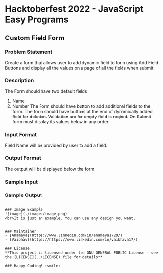 # Hacktoberfest 2022 - JavaScript Easy Programs

## Custom Field Form 

### Problem Statement
Create a form that allows user to add dynamic field to form using Add Field Buttons and display all the values on a page of all the fields when submit.

### Description
The Form should have two default fields 
1. Name
2. Number
The Form should have button to add additional fields to the form. The form should have buttons at the end of dynamically added field for deletion.
Validation are for empty field is reqired. On Submit form must display its values below in any order.

### Input Format
Field Name will be provided by user to add a field. 

### Output Format
The output will be displayed below the form.

### Sample Input

### Sample Output

```

### Image Example
![image](./images/image.png)
<br>It is just an example. You can use any design you want.


### Maintainer
- [Anamaya](https://www.linkedin.com/in/anamaya1729/)
- [Vaibhav](https://https://www.linkedin.com/in/vaibhava17/)

### License
**This project is licensed under the GNU GENERAL PUBLIC License - see the [LICENSE](../LICENSE) file for details**

### Happy Coding! :smile: